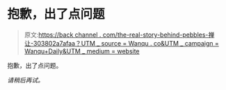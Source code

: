 # 抱歉，出了点问题

> 原文:[https://back channel . com/the-real-story-behind-pebbles-禅让-303802a7afaa？UTM _ source = Wanqu . co&UTM _ campaign = Wanqu+Daily&UTM _ medium = website](https://backchannel.com/the-real-story-behind-pebbles-demise-303802a7afaa?utm_source=wanqu.co&utm_campaign=Wanqu+Daily&utm_medium=website)

抱歉，出了点问题。

 *请稍后再试。*
